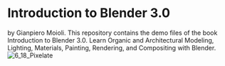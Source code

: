 # Introduction to Blender 3.0
by Gianpiero Moioli.
This repository contains the demo files of the book Introduction to Blender 3.0. 
Learn Organic and Architectural Modeling, Lighting, Materials, Painting, Rendering, and Compositing with Blender.
![6_18_Pixelate](https://user-images.githubusercontent.com/95879583/147707119-2700af5b-990d-498e-b5b4-dc47f93b5ccc.png)
